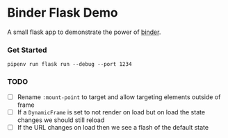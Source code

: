 # Binder Flask Demo

A small flask app to demonstrate the power of [binder](https://binder.danstewart.dev).  

### Get Started

```shell
pipenv run flask run --debug --port 1234
```

### TODO

- [ ] Rename `:mount-point` to target and allow targeting elements outside of frame
- [ ] If a `DynamicFrame` is set to not render on load but on load the state changes we should still reload
- [ ] If the URL changes on load then we see a flash of the default state
